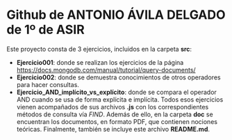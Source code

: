 # Github de **ANTONIO ÁVILA DELGADO** de 1º de ASIR
Este proyecto consta de 3 ejercicios, incluidos en la carpeta **src**:
* **Ejercicio001**: donde se realizan los ejercicios de la página https://docs.mongodb.com/manual/tutorial/query-documents/
* **Ejercicio002**: donde se demuestra conocimientos de otros operadores para hacer consultas.
* **Ejercicio_AND_implícito_vs_explícito**: donde se compara el operador AND cuando se usa de forma explícita e implícita.
Todos esos ejercicios vienen acompañados de sus archivos **.js** con los correspondientes métodos de consulta vía *FIND*.
Además de ello, en la carpeta **doc** se encuentran los documentos, en formato PDF, que contienen nociones teóricas.
Finalmente, también se incluye este archivo **README.md**.
